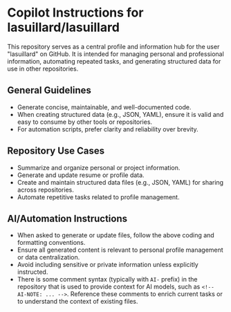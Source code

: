 # Copilot Instructions for lasuillard/lasuillard

This repository serves as a central profile and information hub for the user "lasuillard" on GitHub. It is intended for managing personal and professional information, automating repeated tasks, and generating structured data for use in other repositories.

## General Guidelines

- Generate concise, maintainable, and well-documented code.
- When creating structured data (e.g., JSON, YAML), ensure it is valid and easy to consume by other tools or repositories.
- For automation scripts, prefer clarity and reliability over brevity.

## Repository Use Cases

- Summarize and organize personal or project information.
- Generate and update resume or profile data.
- Create and maintain structured data files (e.g., JSON, YAML) for sharing across repositories.
- Automate repetitive tasks related to profile management.

## AI/Automation Instructions

- When asked to generate or update files, follow the above coding and formatting conventions.
- Ensure all generated content is relevant to personal profile management or data centralization.
- Avoid including sensitive or private information unless explicitly instructed.
- There is some comment syntax (typically with `AI-` prefix) in the repository that is used to provide context for AI models, such as `<!-- AI-NOTE: ... -->`. Reference these comments to enrich current tasks or to understand the context of existing files.

